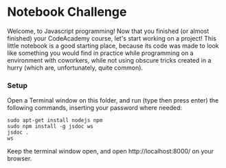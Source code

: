 # Notebook Challenge

Welcome, to Javascript programming! Now that you finished (or almost finished)
your CodeAcademy course, let's start working on a project! This little notebook
is a good starting place, because its code was made to look like something you
would find in practice while programming on a environment with coworkers, while
not using obscure tricks created in a hurry (which are, unfortunately, quite
common).

### Setup

Open a Terminal window on this folder, and run (type then press enter) the 
following commands, inserting your password where needed:

    sudo apt-get install nodejs npm
    sudo npm install -g jsdoc ws
    jsdoc .
    ws

Keep the terminal window open, and open http://localhost:8000/ on your browser.